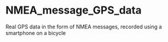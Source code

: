 # NMEA_message_GPS_data
Real GPS data in the form of NMEA messages, recorded using a smartphone on a bicycle

